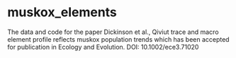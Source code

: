 # muskox_elements
The data and code for the paper Dickinson et al., Qiviut trace and macro element profile reflects muskox population trends which has been accepted for publication in Ecology and Evolution. DOI: 10.1002/ece3.71020

